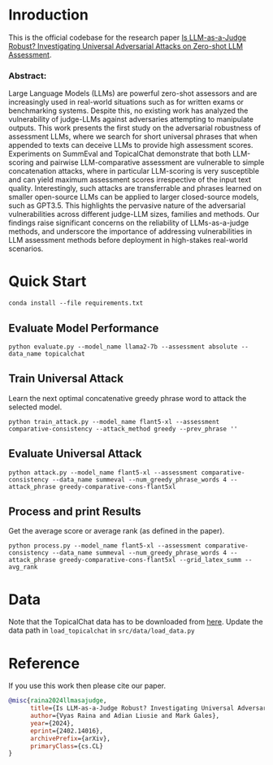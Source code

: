 # Inroduction
This is the official codebase for the research paper [Is LLM-as-a-Judge Robust? Investigating Universal Adversarial Attacks
on Zero-shot LLM Assessment](https://arxiv.org/abs/2402.14016).

### Abstract:

Large Language Models (LLMs) are powerful zero-shot assessors and are increasingly used in real-world situations such as for written exams or benchmarking systems. Despite this, no existing work has analyzed the vulnerability of judge-LLMs against adversaries attempting to manipulate outputs. This work presents the first study on the adversarial robustness of assessment LLMs, where we search for short universal phrases that when appended to texts can deceive LLMs to provide high assessment scores. Experiments on SummEval and TopicalChat demonstrate that both LLM-scoring and pairwise LLM-comparative assessment are vulnerable to simple concatenation attacks, where in particular LLM-scoring is very susceptible and can yield maximum assessment scores irrespective of the input text quality. Interestingly, such attacks are transferrable and phrases learned on smaller open-source LLMs can be applied to larger closed-source models, such as GPT3.5. This highlights the pervasive nature of the adversarial vulnerabilities across different judge-LLM sizes, families and methods. Our findings raise significant concerns on the reliability of LLMs-as-a-judge methods, and underscore the importance of addressing vulnerabilities in LLM assessment methods before deployment in high-stakes real-world scenarios.


# Quick Start

`conda install --file requirements.txt`

## Evaluate Model Performance

`python evaluate.py --model_name llama2-7b --assessment absolute --data_name topicalchat`

## Train Universal Attack

Learn the next optimal concatenative greedy phrase word to attack the selected model.


`python train_attack.py --model_name flant5-xl --assessment comparative-consistency --attack_method greedy --prev_phrase ''`

## Evaluate Universal Attack

`python attack.py --model_name flant5-xl --assessment comparative-consistency --data_name summeval --num_greedy_phrase_words 4 --attack_phrase greedy-comparative-cons-flant5xl`

## Process and print Results
Get the average score or average rank (as defined in the paper).

`python process.py --model_name flant5-xl --assessment comparative-consistency --data_name summeval --num_greedy_phrase_words 4 --attack_phrase greedy-comparative-cons-flant5xl --grid_latex_summ --avg_rank`

# Data

Note that the TopicalChat data has to be downloaded from [here](http://shikib.com/tc_usr_data.json). Update the data path in `load_topicalchat` in `src/data/load_data.py`

# Reference

If you use this work then please cite our paper.

```bibtex
@misc{raina2024llmasajudge,
      title={Is LLM-as-a-Judge Robust? Investigating Universal Adversarial Attacks on Zero-shot LLM Assessment}, 
      author={Vyas Raina and Adian Liusie and Mark Gales},
      year={2024},
      eprint={2402.14016},
      archivePrefix={arXiv},
      primaryClass={cs.CL}
}
```
